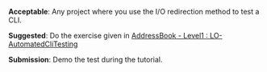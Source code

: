 <panel type="warning" header="`W2.5a` Can explain testing :star::star:" expanded no-close>
  <include src="../../book/testing/introduction/what/full.md" />
  <panel header=":dart: Evidence" expanded>
    <include src="../../book/testing/introduction/what/q-essay-relateConcepts.md" />
  </panel>
</panel>

<panel type="warning" header="`W2.5b` Can explain regression testing :star::star:" expanded no-close>
  <include src="../../book/testing/testingTypes/regressionTesting/what/full.md" />
  <panel header=":dart: Evidence" expanded>
    <include src="../../book/testing/testingTypes/regressionTesting/what/q-essay-explain.md" />
  </panel>
</panel>

<panel type="warning" header="`W2.5c` Can explain test automation :star::star:" expanded no-close>
  <include src="../../book/testing/testAutomation/what/full.md" />
</panel>


<panel type="warning" header="`W2.5d` Can semi-automate testing of CLIs :star::star:" expanded no-close>
  <include src="../../book/testing/testAutomation/testingTextUis/full.md" />
  <panel header=":dart: Evidence" expanded>  

**Acceptable**: Any project where you use the I/O redirection method to test a CLI.

**Suggested**: Do the exercise given in [AddressBook - Level1 : LO-AutomatedCliTesting](https://github.com/nus-cs2103-AY1718S2/addressbook-level1#automate-cli-testing-lo-automatedclitesting) 

**Submission**: Demo the test during the tutorial.

  </panel>
</panel>
